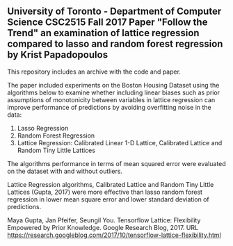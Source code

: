 ## University of Toronto - Department of Computer Science CSC2515 Fall 2017 Paper "Follow the Trend" an examination of lattice regression compared to lasso and random forest regression by Krist Papadopoulos

This repository includes an archive with the code and paper.

The paper included experiments on the Boston Housing Dataset using the algorithms below to examine whether including linear biases such as prior assumptions of monotonicity between variables in lattice regression can improve performance of predictions by avoiding overfitting noise in the data:

1) Lasso Regression
2) Random Forest Regression
3) Lattice Regression: Calibrated Linear 1-D Lattice, Calibrated Lattice and Random Tiny Little Lattices

The algorithms performance in terms of mean squared error were evaluated on the dataset with and without outliers.

Lattice Regression algorithms, Calibrated Lattice and Random Tiny Little Lattices (Gupta, 2017) were more effective than lasso  random forest regression in lower mean square error and lower standard deviation of predictions.

Maya Gupta, Jan Pfeifer, Seungil You.  Tensorflow Lattice: Flexibility Empowered by Prior Knowledge.  Google Research Blog, 2017.  URL  https://research.googleblog.com/2017/10/tensorflow-lattice-flexibility.html

